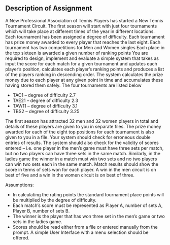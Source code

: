 ## Description of Assignment

A New Professional Association of Tennis Players has started a New Tennis Tournament Circuit. The first season will start with just four tournaments which will take place at different times of the year in different locations. Each tournament has been assigned a degree of difficulty. Each tournament has prize money awarded to every player that reaches the last eight. Each tournament has two competitions for Men and Women singles Each place in the top sixteen is awarded a given number of ranking points You are required to design, implement and evaluate a simple system that takes as input the score for each match for a given tournament and updates each player’s position, calculates each player’s ranking points and produces a list of the players ranking in descending order. The system calculates the prize money due to each player at any given point in time and accumulates these having stored them safely. The four tournaments are listed below

* TAC1 – degree of difficulty 2.7
* TAE21 – degree of difficulty 2.3
* TAW11 – degree of difficulty 3.1
* TBS2 – degree of difficulty 3.25

The first season has attracted 32 men and 32 women players in total and details of these players are given to you in separate files. The prize money awarded for each of the eight top positions for each tournament is also given to you in a file. Your system should check for erroneous double entries of results. The system should also check for the validity of scores entered – i.e. one player in the men’s game must have three sets per match, but no two players can have three sets in the same match. Similarly, in the ladies game the winner in a match must win two sets and no two players can win two sets each in the same match. Match results should show the score in terms of sets won for each player. A win in the men circuit is on best of five and a win in the women circuit is on best of three.

Assumptions:
* In calculating the rating points the standard tournament place points will be multiplied by the degree of difficulty.
* Each match’s score must be represented as Player A, number of sets A, Player B, number of sets B.
* The winner is the player that has won three set in the men’s game or two sets in the ladies game.
* Scores should be read either from a file or entered manually from the prompt. A simple User Interface with a menu selection should be offered.
